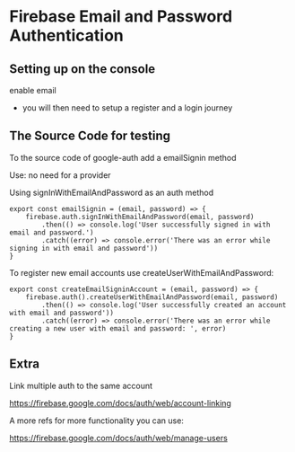 # Firebase Email and Password Authentication



## Setting up on the console

enable email
- you will then need to setup a register and a login journey



## The Source Code for testing

To the source code of google-auth add a emailSignin method

Use: no need for a provider

Using signInWithEmailAndPassword as an auth method

```
export const emailSignin = (email, password) => {
	firebase.auth.signInWithEmailAndPassword(email, password)
		.then(() => console.log('User successfully signed in with email and password.')
		.catch((error) => console.error('There was an error while signing in with email and password'))
}
```

To register new email accounts use createUserWithEmailAndPassword:

```
export const createEmailSigninAccount = (email, password) => {
	firebase.auth().createUserWithEmailAndPassword(email, password)
		.then(() => console.log('User successfully created an account with email and password'))
		.catch((error) => console.error('There was an error while creating a new user with email and password: ', error)
}
```

## Extra 

Link multiple auth to the same account

https://firebase.google.com/docs/auth/web/account-linking

A more refs for more functionality you can use:

https://firebase.google.com/docs/auth/web/manage-users
